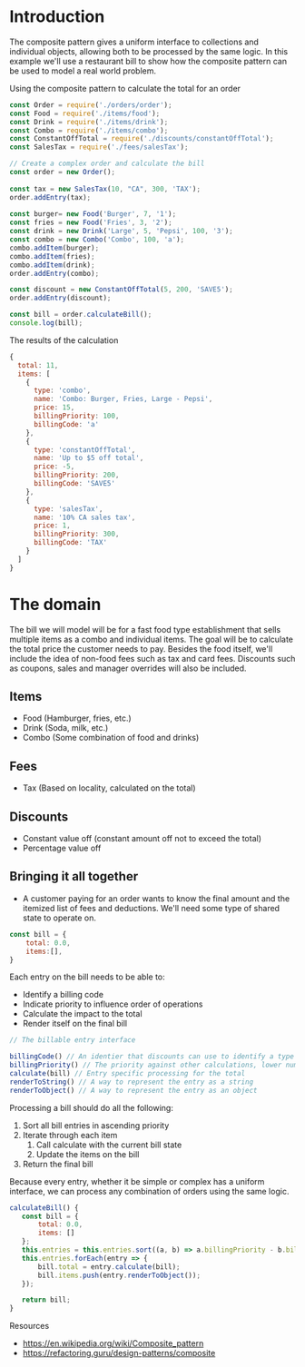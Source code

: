 # Introduction

The composite pattern gives a uniform interface to collections and individual objects, allowing both to be processed by the same logic. In this example we'll use a restaurant bill to show how the composite pattern can be used to model a real world problem.

Using the composite pattern to calculate the total for an order
```js
const Order = require('./orders/order');
const Food = require('./items/food');
const Drink = require('./items/drink');
const Combo = require('./items/combo');
const ConstantOffTotal = require('./discounts/constantOffTotal');
const SalesTax = require('./fees/salesTax');

// Create a complex order and calculate the bill
const order = new Order();
        
const tax = new SalesTax(10, "CA", 300, 'TAX');
order.addEntry(tax);
        
const burger= new Food('Burger', 7, '1');
const fries = new Food('Fries', 3, '2');
const drink = new Drink('Large', 5, 'Pepsi', 100, '3');
const combo = new Combo('Combo', 100, 'a');
combo.addItem(burger);
combo.addItem(fries);
combo.addItem(drink);
order.addEntry(combo);

const discount = new ConstantOffTotal(5, 200, 'SAVE5');
order.addEntry(discount);

const bill = order.calculateBill();
console.log(bill);
```

The results of the calculation
```js
{
  total: 11,
  items: [
    {
      type: 'combo',
      name: 'Combo: Burger, Fries, Large - Pepsi',
      price: 15,
      billingPriority: 100,
      billingCode: 'a'
    },
    {
      type: 'constantOffTotal',
      name: 'Up to $5 off total',
      price: -5,
      billingPriority: 200,
      billingCode: 'SAVE5'
    },
    {
      type: 'salesTax',
      name: '10% CA sales tax',
      price: 1,
      billingPriority: 300,
      billingCode: 'TAX'
    }
  ]
}
```

# The domain

The bill we will model will be for a fast food type establishment that sells multiple items as a combo and individual items. The goal will be to calculate the total price the customer needs to pay. Besides the food itself, we'll include the idea of non-food fees such as tax and card fees. Discounts such as coupons, sales and manager overrides will also be included.

## Items

 - Food (Hamburger, fries, etc.)
 - Drink (Soda, milk, etc.)
 - Combo (Some combination of food and drinks)

## Fees

 - Tax (Based on locality, calculated on the total)

## Discounts

 - Constant value off (constant amount off not to exceed the total)
 - Percentage value off

 ## Bringing it all together

  - A customer paying for an order wants to know the final amount and the itemized list of fees and deductions. We'll need some type of shared state to operate on.

```js
const bill = {
    total: 0.0,
    items:[],
}
```

Each entry on the bill needs to be able to:
 - Identify a billing code
 - Indicate priority to influence order of operations
 - Calculate the impact to the total
 - Render itself on the final bill

```js
// The billable entry interface

billingCode() // An identier that discounts can use to identify a type of purchase
billingPriority() // The priority against other calculations, lower numbers are processed first
calculate(bill) // Entry specific processing for the total
renderToString() // A way to represent the entry as a string
renderToObject() // A way to represent the entry as an object

```

Processing a bill should do all the following:

 1. Sort all bill entries in ascending priority
 2. Iterate through each item
    1. Call calculate with the current bill state
    2. Update the items on the bill
 3. Return the final bill

 Because every entry, whether it be simple or complex has a uniform interface, we can process any combination of orders using the same logic.

 ```js
 calculateBill() {
    const bill = {
        total: 0.0,
        items: []
    };
    this.entries = this.entries.sort((a, b) => a.billingPriority - b.billingPriority);
    this.entries.forEach(entry => {
        bill.total = entry.calculate(bill);
        bill.items.push(entry.renderToObject());
    });

    return bill;
}
```

Resources
 - https://en.wikipedia.org/wiki/Composite_pattern
 - https://refactoring.guru/design-patterns/composite
